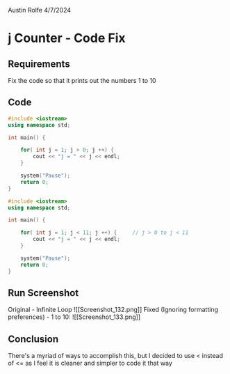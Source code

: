Austin Rolfe
4/7/2024
# j Counter - Code Fix
## Requirements
Fix the code so that it prints out the numbers 1 to 10
## Code
```cpp title:Original
#include <iostream>
using namespace std;

int main() {

    for( int j = 1; j > 0; j ++) {
        cout << "j = " << j << endl;
    }

    system("Pause");
    return 0;
}
```
```cpp title:Fixed
#include <iostream>
using namespace std;

int main() {

    for( int j = 1; j < 11; j ++) {     // j > 0 to j < 11
        cout << "j = " << j << endl;
    }

    system("Pause");
    return 0;
}
```
## Run Screenshot
Original - Infinite Loop
![[Screenshot_132.png]]
Fixed (Ignoring formatting preferences) - 1 to 10:
![[Screenshot_133.png]]
## Conclusion
There's a myriad of ways to accomplish this, but I decided to use < instead of <= as I feel it is cleaner and simpler to code it that way